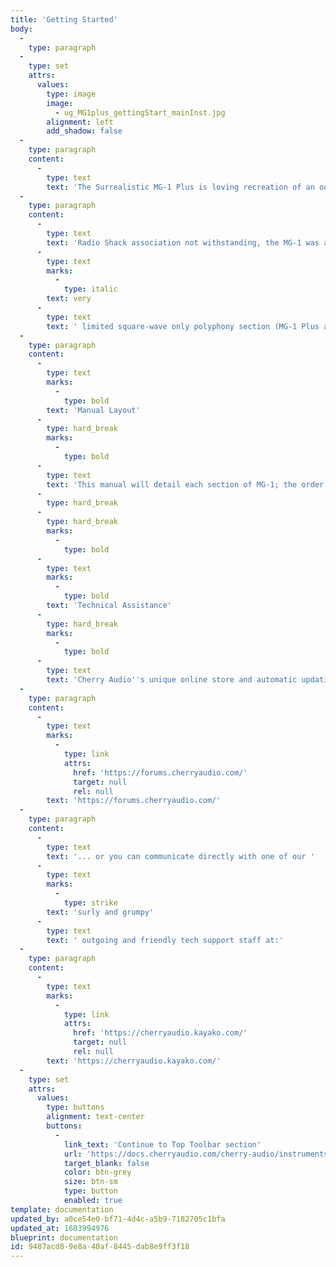 ```yaml
---
title: 'Getting Started'
body:
  -
    type: paragraph
  -
    type: set
    attrs:
      values:
        type: image
        image:
          - ug_MG1plus_gettingStart_mainInst.jpg
        alignment: left
        add_shadow: false
  -
    type: paragraph
    content:
      -
        type: text
        text: 'The Surrealistic MG-1 Plus is loving recreation of an oddball collaboration between Moog Music and ''70s/''80s consumer electronics giant, Radio Shack. The story goes that Radio Shack''s marketing believed they could sell a synthesizer to budding musicians and hifi enthusiasts, leading to an OEM deal with Moog and resulting in the Realistic Concertmate MG-1. These sold for $500, and depending on your perspective, this was either crazy cheap for a Moog synth with a real ladder filter, or really expensive for a Radio Shack item.'
  -
    type: paragraph
    content:
      -
        type: text
        text: 'Radio Shack association not withstanding, the MG-1 was a great sounding little synth with a few dumb limitations, all of which have been addressed with Cherry Audio''s Surrealistic MG-1 Plus. These limitations included a limited range two-and-a-half octave keyboard (MG-1 Plus responds to any keyboard range), limited octave switching (MG-1 Plus adds a three-position transpose switch), and '
      -
        type: text
        marks:
          -
            type: italic
        text: very
      -
        type: text
        text: ' limited square-wave only polyphony section (MG-1 Plus adds a sawtooth, mod abilities, and a range switch). We''ll get into the specifics in each section of this manual, but suffice to say, MG-1 Plus builds upon the original easy-to-use, great sounding MG-1, and adds to the fun with convenient, modern features. '
  -
    type: paragraph
    content:
      -
        type: text
        marks:
          -
            type: bold
        text: 'Manual Layout'
      -
        type: hard_break
        marks:
          -
            type: bold
      -
        type: text
        text: 'This manual will detail each section of MG-1; the order of the chapters follows the signal flow (as opposed to the physical layout of the front panel sections). '
      -
        type: hard_break
      -
        type: hard_break
        marks:
          -
            type: bold
      -
        type: text
        marks:
          -
            type: bold
        text: 'Technical Assistance'
      -
        type: hard_break
        marks:
          -
            type: bold
      -
        type: text
        text: 'Cherry Audio''s unique online store and automatic updating should make operation a smooth experience, but if you run into any issues or have questions, you can discuss issues online at the Cherry Audio forums at:'
  -
    type: paragraph
    content:
      -
        type: text
        marks:
          -
            type: link
            attrs:
              href: 'https://forums.cherryaudio.com/'
              target: null
              rel: null
        text: 'https://forums.cherryaudio.com/'
  -
    type: paragraph
    content:
      -
        type: text
        text: '... or you can communicate directly with one of our '
      -
        type: text
        marks:
          -
            type: strike
        text: 'surly and grumpy'
      -
        type: text
        text: ' outgoing and friendly tech support staff at:'
  -
    type: paragraph
    content:
      -
        type: text
        marks:
          -
            type: link
            attrs:
              href: 'https://cherryaudio.kayako.com/'
              target: null
              rel: null
        text: 'https://cherryaudio.kayako.com/'
  -
    type: set
    attrs:
      values:
        type: buttons
        alignment: text-center
        buttons:
          -
            link_text: 'Continue to Top Toolbar section'
            url: 'https://docs.cherryaudio.com/cherry-audio/instruments/mg_1_plus/top-toolbar'
            target_blank: false
            color: btn-grey
            size: btn-sm
            type: button
            enabled: true
template: documentation
updated_by: a0ce54e0-bf71-4d4c-a5b9-7182705c1bfa
updated_at: 1603994976
blueprint: documentation
id: 9487acd8-9e8a-40af-8445-dab8e9ff3f18
---
```

